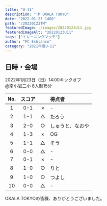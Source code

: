 ```yaml
---
title: "U-11"
description: "TM OXALA TOKYO"
date: "2022-01-23 1400"
path: "/20220123TM"
featuredImage: ./images/20220123U11.jpg
featuredImageAlt: "20220123U11"
tags: ["トレーニングマッチ"]
author: "FC Esblanco"
category: "2021年度U-11"
---
```


## 日時・会場

2022年1月23日（日）14:00キックオフ   
@南小岩二小
8人制15分   


| No.| スコア |   | 得点者  |
|:--:|:------:|:-:|:--------|
| 1  | 0-1    | × |- |
| 2  | 1-1    | △ |たろう|
| 3  | 2-0    | ○ |しゅうと、なおや |
| 4  | 1-3    | × |OG |
| 5  | 1-1    | △ |そう|
| 6  | 0-0    | △ |- |
| 7  | 0-1    | × |- |
| 8  | 1-0    | ○ |りと |
| 9  | 1-0    | ○ |つよし  |
| 10  | 0-0    | △ |- |


OXALA TOKYOの皆様、ありがとうございました。
